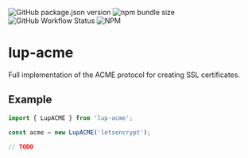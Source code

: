 ![GitHub package.json version](https://img.shields.io/github/package-json/v/LupCode/node-lup-acme)
![npm bundle size](https://img.shields.io/bundlephobia/min/lup-acme)
![GitHub Workflow Status](https://img.shields.io/github/workflow/status/LupCode/node-lup-acme/On%20Push)
![NPM](https://img.shields.io/npm/l/lup-acme)

# lup-acme
Full implementation of the ACME protocol for creating SSL certificates.

## Example
```typescript
import { LupACME } from 'lup-acme';

const acme = new LupACME('letsencrypt');

// TODO

```
